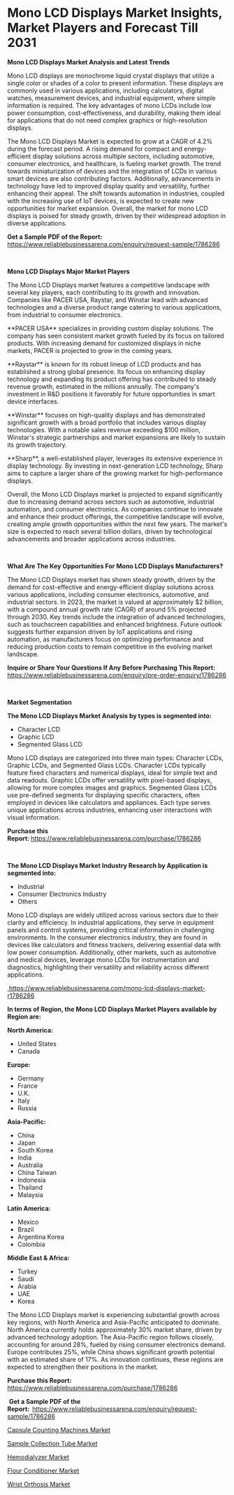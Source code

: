 <p><h1>Mono LCD Displays Market Insights, Market Players and Forecast Till 2031</h1></p><p><strong>Mono LCD Displays Market Analysis and Latest Trends</strong></p>
<p><p>Mono LCD displays are monochrome liquid crystal displays that utilize a single color or shades of a color to present information. These displays are commonly used in various applications, including calculators, digital watches, measurement devices, and industrial equipment, where simple information is required. The key advantages of mono LCDs include low power consumption, cost-effectiveness, and durability, making them ideal for applications that do not need complex graphics or high-resolution displays.</p><p>The Mono LCD Displays Market is expected to grow at a CAGR of 4.2% during the forecast period. A rising demand for compact and energy-efficient display solutions across multiple sectors, including automotive, consumer electronics, and healthcare, is fueling market growth. The trend towards miniaturization of devices and the integration of LCDs in various smart devices are also contributing factors. Additionally, advancements in technology have led to improved display quality and versatility, further enhancing their appeal. The shift towards automation in industries, coupled with the increasing use of IoT devices, is expected to create new opportunities for market expansion. Overall, the market for mono LCD displays is poised for steady growth, driven by their widespread adoption in diverse applications.</p></p>
<p><strong>Get a Sample PDF of the Report:&nbsp;</strong> <a href="https://www.reliablebusinessarena.com/enquiry/request-sample/1786286?utm_campaign=1174&utm_medium=2&utm_source=Github&utm_content=ia&utm_term=09102024&utm_id=mono-lcd-displays">https://www.reliablebusinessarena.com/enquiry/request-sample/1786286</a></p>
<p>&nbsp;</p>
<p><strong>Mono LCD Displays Major Market Players</strong></p>
<p><p>The Mono LCD Displays market features a competitive landscape with several key players, each contributing to its growth and innovation. Companies like PACER USA, Raystar, and Winstar lead with advanced technologies and a diverse product range catering to various applications, from industrial to consumer electronics.</p><p>**PACER USA** specializes in providing custom display solutions. The company has seen consistent market growth fueled by its focus on tailored products. With increasing demand for customized displays in niche markets, PACER is projected to grow in the coming years.</p><p>**Raystar** is known for its robust lineup of LCD products and has established a strong global presence. Its focus on enhancing display technology and expanding its product offering has contributed to steady revenue growth, estimated in the millions annually. The company's investment in R&D positions it favorably for future opportunities in smart device interfaces.</p><p>**Winstar** focuses on high-quality displays and has demonstrated significant growth with a broad portfolio that includes various display technologies. With a notable sales revenue exceeding $100 million, Winstar's strategic partnerships and market expansions are likely to sustain its growth trajectory.</p><p>**Sharp**, a well-established player, leverages its extensive experience in display technology. By investing in next-generation LCD technology, Sharp aims to capture a larger share of the growing market for high-performance displays.</p><p>Overall, the Mono LCD Displays market is projected to expand significantly due to increasing demand across sectors such as automotive, industrial automation, and consumer electronics. As companies continue to innovate and enhance their product offerings, the competitive landscape will evolve, creating ample growth opportunities within the next few years. The market's size is expected to reach several billion dollars, driven by technological advancements and broader applications across industries.</p></p>
<p>&nbsp;</p>
<p><strong>What Are The Key Opportunities For Mono LCD Displays Manufacturers?</strong></p>
<p><p>The Mono LCD Displays market has shown steady growth, driven by the demand for cost-effective and energy-efficient display solutions across various applications, including consumer electronics, automotive, and industrial sectors. In 2023, the market is valued at approximately $2 billion, with a compound annual growth rate (CAGR) of around 5% projected through 2030. Key trends include the integration of advanced technologies, such as touchscreen capabilities and enhanced brightness. Future outlook suggests further expansion driven by IoT applications and rising automation, as manufacturers focus on optimizing performance and reducing production costs to remain competitive in the evolving market landscape.</p></p>
<p><strong>Inquire or Share Your Questions If Any Before Purchasing This Report:</strong> <a href="https://www.reliablebusinessarena.com/enquiry/pre-order-enquiry/1786286?utm_campaign=1174&utm_medium=2&utm_source=Github&utm_content=ia&utm_term=09102024&utm_id=mono-lcd-displays">https://www.reliablebusinessarena.com/enquiry/pre-order-enquiry/1786286</a></p>
<p>&nbsp;</p>
<p><strong>Market Segmentation</strong></p>
<p><strong>The Mono LCD Displays Market Analysis by types is segmented into:</strong></p>
<p><ul><li>Character LCD</li><li>Graphic LCD</li><li>Segmented Glass LCD</li></ul></p>
<p><p>Mono LCD displays are categorized into three main types: Character LCDs, Graphic LCDs, and Segmented Glass LCDs. Character LCDs typically feature fixed characters and numerical displays, ideal for simple text and data readouts. Graphic LCDs offer versatility with pixel-based displays, allowing for more complex images and graphics. Segmented Glass LCDs use pre-defined segments for displaying specific characters, often employed in devices like calculators and appliances. Each type serves unique applications across industries, enhancing user interactions with visual information.</p></p>
<p><strong>Purchase this Report:&nbsp;</strong><a href="https://www.reliablebusinessarena.com/purchase/1786286?utm_campaign=1174&utm_medium=2&utm_source=Github&utm_content=ia&utm_term=09102024&utm_id=mono-lcd-displays">https://www.reliablebusinessarena.com/purchase/1786286</a></p>
<p>&nbsp;</p>
<p><strong>The Mono LCD Displays Market Industry Research by Application is segmented into:</strong></p>
<p><ul><li>Industrial</li><li>Consumer Electronics Industry</li><li>Others</li></ul></p>
<p><p>Mono LCD displays are widely utilized across various sectors due to their clarity and efficiency. In industrial applications, they serve in equipment panels and control systems, providing critical information in challenging environments. In the consumer electronics industry, they are found in devices like calculators and fitness trackers, delivering essential data with low power consumption. Additionally, other markets, such as automotive and medical devices, leverage mono LCDs for instrumentation and diagnostics, highlighting their versatility and reliability across different applications.</p></p>
<p><a href="https://www.reliablebusinessarena.com/mono-lcd-displays-market-r1786286?utm_campaign=1174&utm_medium=2&utm_source=Github&utm_content=ia&utm_term=09102024&utm_id=mono-lcd-displays">&nbsp;https://www.reliablebusinessarena.com/mono-lcd-displays-market-r1786286</a></p>
<p><strong>In terms of Region, the Mono LCD Displays Market Players available by Region are:</strong></p>
<p>
    <p> <strong> North America: </strong>
        <ul>
            <li>United States</li>
            <li>Canada</li>
        </ul>
        </p> 
    <p> <strong> Europe: </strong>
        <ul>
            <li>Germany</li>
            <li>France</li>
            <li>U.K.</li>
            <li>Italy</li>
            <li>Russia</li>
        </ul>
        </p> 
    <p> <strong> Asia-Pacific: </strong>
        <ul>
            <li>China</li>
            <li>Japan</li>
            <li>South Korea</li>
            <li>India</li>
            <li>Australia</li>
            <li>China Taiwan</li>
            <li>Indonesia</li>
            <li>Thailand</li>
            <li>Malaysia</li>
        </ul>
        </p> 
    <p> <strong> Latin America: </strong>
        <ul>
            <li>Mexico</li>
            <li>Brazil</li>
            <li>Argentina Korea</li>
            <li>Colombia</li>
        </ul>
        </p> 
    <p> <strong> Middle East & Africa: </strong>
        <ul>
            <li>Turkey</li>
            <li>Saudi</li>
            <li>Arabia</li>
            <li>UAE</li>
            <li>Korea</li>
        </ul>
    </p>
    </p>
<p><p>The Mono LCD Displays market is experiencing substantial growth across key regions, with North America and Asia-Pacific anticipated to dominate. North America currently holds approximately 30% market share, driven by advanced technology adoption. The Asia-Pacific region follows closely, accounting for around 28%, fueled by rising consumer electronics demand. Europe contributes 25%, while China shows significant growth potential with an estimated share of 17%. As innovation continues, these regions are expected to strengthen their positions in the market.</p></p>
<p><strong>Purchase this Report: </strong><a href="https://www.reliablebusinessarena.com/purchase/1786286?utm_campaign=1174&utm_medium=2&utm_source=Github&utm_content=ia&utm_term=09102024&utm_id=mono-lcd-displays">https://www.reliablebusinessarena.com/purchase/1786286</a></p>
<p>&nbsp;<strong>Get a Sample PDF of the Report:&nbsp;&nbsp;</strong><a href="https://www.reliablebusinessarena.com/enquiry/request-sample/1786286?utm_campaign=1174&utm_medium=2&utm_source=Github&utm_content=ia&utm_term=09102024&utm_id=mono-lcd-displays">https://www.reliablebusinessarena.com/enquiry/request-sample/1786286</a></p>
<p><strong></strong></p>
<p><p><a href="https://www.linkedin.com/pulse/top-trends-transforming-capsule-counting-machines-market-2024-uchcf?utm_campaign=1174&utm_medium=2&utm_source=Github&utm_content=ia&utm_term=09102024&utm_id=mono-lcd-displays">Capsule Counting Machines Market</a></p><p><a href="https://www.linkedin.com/pulse/sample-collection-tube-market-size-share-growth-analysis-type-yn7ef?utm_campaign=1174&utm_medium=2&utm_source=Github&utm_content=ia&utm_term=09102024&utm_id=mono-lcd-displays">Sample Collection Tube Market</a></p><p><a href="https://www.linkedin.com/pulse/how-hemodialyzer-market-evolve-growth-analysis-year-2024--kbqce?trackingId=dbhyquciSF%2B%2FKIvzSzWV1Q%3D%3D&utm_campaign=1174&utm_medium=2&utm_source=Github&utm_content=ia&utm_term=09102024&utm_id=mono-lcd-displays">Hemodialyzer Market</a></p><p><a href="https://issuu.com/reportprime-2/docs/flour-conditioner-market-size-2030._f6643b4ee89c79?utm_campaign=1174&utm_medium=2&utm_source=Github&utm_content=ia&utm_term=09102024&utm_id=mono-lcd-displays">Flour Conditioner Market</a></p><p><a href="https://www.linkedin.com/pulse/wrist-orthosis-market-forecast-global-trends-analysis-from-lvpce?trackingId=aG1lL54KTQyy%2FWBN9Wtotw%3D%3D&utm_campaign=1174&utm_medium=2&utm_source=Github&utm_content=ia&utm_term=09102024&utm_id=mono-lcd-displays">Wrist Orthosis Market</a></p></p>
